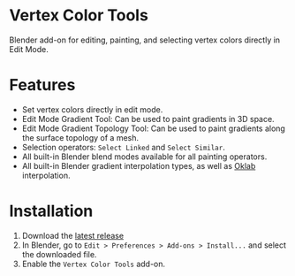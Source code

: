 # Vertex Color Tools
Blender add-on for editing, painting, and selecting vertex colors directly in Edit Mode.

# Features
- Set vertex colors directly in edit mode.
- Edit Mode Gradient Tool: Can be used to paint gradients in 3D space.
- Edit Mode Gradient Topology Tool: Can be used to paint gradients along the surface topology of a mesh.
- Selection operators: `Select Linked` and `Select Similar`.
- All built-in Blender blend modes available for all painting operators.
- All built-in Blender gradient interpolation types, as well as [Oklab](https://bottosson.github.io/posts/oklab/) interpolation.

# Installation
1. Download the [latest release](https://github.com/EelisOtsamo/VertexColorTools/releases/latest)
2. In Blender, go to `Edit > Preferences > Add-ons > Install...` and select the downloaded file.
3. Enable the `Vertex Color Tools` add-on.

